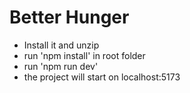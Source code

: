 # Better Hunger

- Install it and unzip
- run 'npm install' in root folder
- run 'npm run dev'
- the project will start on localhost:5173
